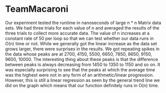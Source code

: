 # TeamMacaroni
Our experiment tested the runtime in nanoseconds of large n * n Matrix data sets. We had three trials for each value of n and averaged the results of the three trials to collect more accurate data. The value of n increases at a constant rate of 50 per loop so that we can test whether our data runs in O(n) time or not. While we generally got the linear increase as the data set grows larger, there were surprises in the results. We got repeating spikes in the data whose peaks are at 2700, 4150, 5500, 6650, 7850, 8650, 9150, 9600, 10000. The interesting thing about these peaks is that the difference between peaks is always decreasing from 1450 to 1350 to 1150 and so on. It was especially surprising to see that the peaks at which the average time was the highest were not in any form of an arithmetic/linear progression. However, this is still a linear regression as seen by the general trend line we did on the graph which means that our function definitely runs in O(n) time.
